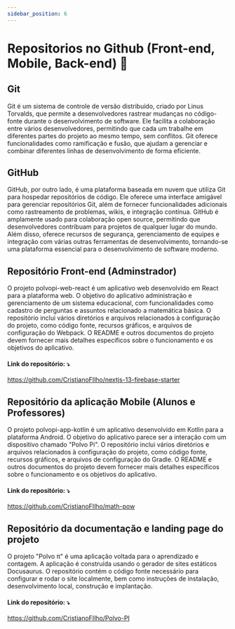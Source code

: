 ```yaml
---
sidebar_position: 6
---
```


# Repositorios no Github (Front-end, Mobile, Back-end) 🍴

## Git

Git é um sistema de controle de versão distribuído, criado por Linus Torvalds, que permite a desenvolvedores rastrear mudanças no código-fonte durante o desenvolvimento de software. Ele facilita a colaboração entre vários desenvolvedores, permitindo que cada um trabalhe em diferentes partes do projeto ao mesmo tempo, sem conflitos. Git oferece funcionalidades como ramificação e fusão, que ajudam a gerenciar e combinar diferentes linhas de desenvolvimento de forma eficiente.

## GitHub

GitHub, por outro lado, é uma plataforma baseada em nuvem que utiliza Git para hospedar repositórios de código. Ele oferece uma interface amigável para gerenciar repositórios Git, além de fornecer funcionalidades adicionais como rastreamento de problemas, wikis, e integração contínua. GitHub é amplamente usado para colaboração open source, permitindo que desenvolvedores contribuam para projetos de qualquer lugar do mundo. Além disso, oferece recursos de segurança, gerenciamento de equipes e integração com várias outras ferramentas de desenvolvimento, tornando-se uma plataforma essencial para o desenvolvimento de software moderno.

## Repositório Front-end (Adminstrador)

O projeto polvopi-web-react é um aplicativo web desenvolvido em React para a plataforma web. O objetivo do aplicativo administração e gerenciamento de um sistema educacional, com funcionalidades como cadastro de perguntas e assuntos relacionado a matemática básica. O repositório inclui vários diretórios e arquivos relacionados à configuração do projeto, como código fonte, recursos gráficos, e arquivos de configuração do Webpack. O README e outros documentos do projeto devem fornecer mais detalhes específicos sobre o funcionamento e os objetivos do aplicativo.


####    Link do repositório: ⤵️
https://github.com/CristianoFIlho/nextjs-13-firebase-starter



## Repositório da aplicação Mobile (Alunos e Professores)

O projeto polvopi-app-kotlin é um aplicativo desenvolvido em Kotlin para a plataforma Android. O objetivo do aplicativo parece ser a interação com um dispositivo chamado "Polvo Pi". O repositório inclui vários diretórios e arquivos relacionados à configuração do projeto, como código fonte, recursos gráficos, e arquivos de configuração do Gradle. O README e outros documentos do projeto devem fornecer mais detalhes específicos sobre o funcionamento e os objetivos do aplicativo.

####    Link do repositório: ⤵️
https://github.com/CristianoFIlho/math-pow

## Repositório da documentação e landing page do projeto

O projeto "Polvo π" é uma aplicação voltada para o aprendizado e contagem. A aplicação é construída usando o gerador de sites estáticos Docusaurus. O repositório contém o código fonte necessário para configurar e rodar o site localmente, bem como instruções de instalação, desenvolvimento local, construção e implantação.

####    Link do repositório: ⤵️
https://github.com/CristianoFIlho/Polvo-PI